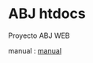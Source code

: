 ABJ htdocs
==========

Proyecto ABJ WEB

manual : [manual](https://github.com/gianpiere/htdocs/wiki/ABJ-PROYECT)
